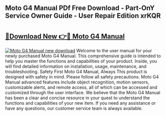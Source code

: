 ## Moto G4 Manual PDf Free Download - Part-OnY Service Owner Guide - User Repair Edition xrKQR

# <h2><a href="http://cf17059.oget.top/?id=Moto+G4+Manual">🔗Download New 👉🔴 Moto G4 Manual</a></h2>

[![Moto G4 Manual new download](https://i.imgur.com/5g1atiW.png)](http://cf17059.oget.top/?id=Moto+G4+Manual)
Welcome to the user manual for your newly purchased Moto G4 Manual. This comprehensive guide is intended to help you master the functions and capabilities of your product. Inside, you will find detailed information on installation, usage, maintenance, and troubleshooting. Safety First Moto G4 Manual, Always This product is designed with safety in mind. Please follow all safety precautions. Moto G4 Manual advanced features include object recognition, motion sensors, customizable alerts, and remote access, all of which can be accessed and customized through the user interface. We believe that the Moto G4 Manual has been a clear and concise resource in your quest to understand the functions and capabilities of your new item. If you need any assistance or have any questions, our customer service team is always available.
